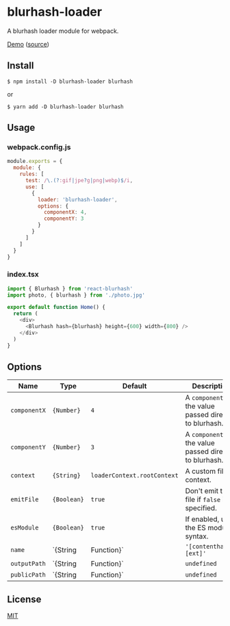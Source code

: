 # blurhash-loader

A blurhash loader module for webpack.

[Demo](https://blurhash-loader-example.vercel.app/) ([source](example/))

## Install

```console
$ npm install -D blurhash-loader blurhash
```

or

```console
$ yarn add -D blurhash-loader blurhash
```

## Usage

### webpack.config.js

```javascript
module.exports = {
  module: {
    rules: [
      test: /\.(?:gif|jpe?g|png|webp)$/i,
      use: [
        {
          loader: 'blurhash-loader',
          options: {
            componentX: 4,
            componentY: 3
          }
        }
      ]
    ]
  }
}
```

### index.tsx

```typescript
import { Blurhash } from 'react-blurhash'
import photo, { blurhash } from './photo.jpg'

export default function Home() {
  return (
    <div>
      <Blurhash hash={blurhash} height={600} width={800} />
    </div>
  )
}
```

## Options

| Name         | Type                | Default                     | Description                                              |
| ------------ | ------------------- | --------------------------- | -------------------------------------------------------- |
| `componentX` | `{Number}`          | `4`                         | A `componentX` is the value passed directly to blurhash. |
| `componentY` | `{Number}`          | `3`                         | A `componentY` is the value passed directly to blurhash. |
| `context`    | `{String}`          | `loaderContext.rootContext` | A custom file context.                                   |
| `emitFile`   | `{Boolean}`         | `true`                      | Don't emit the file if `false` is specified.             |
| `esModule`   | `{Boolean}`         | `true`                      | If enabled, use the ES modules syntax.                   |
| `name`       | `{String|Function}` | `'[contenthash].[ext]'`     | The filename template for the target file.               |
| `outputPath` | `{String|Function}` | `undefined`                 | A custom output path for the target file.                |
| `publicPath` | `{String|Function}` | `undefined`                 | A custom public path for the target file.                |

## License

[MIT](LICENSE)
